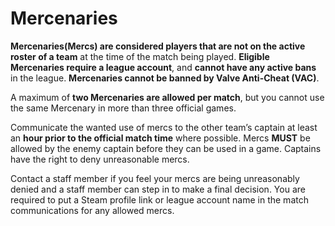 # Mercenaries
**Mercenaries(Mercs) are considered players that are not on the active roster of a team** at the time of the match being played. **Eligible Mercenaries require a league account**, and **cannot have any active bans** in the league. **Mercenaries cannot be banned by Valve Anti-Cheat (VAC)**.

A maximum of **two Mercenaries are allowed per match**, but you cannot use the same Mercenary in more than three official games.

Communicate the wanted use of mercs to the other team’s captain at least an **hour prior to the official match time** where possible. Mercs **MUST** be allowed by the enemy captain before they can be used in a game. Captains have the right to deny unreasonable mercs.

Contact a staff member if you feel your mercs are being unreasonably denied and a staff member can step in to make a final decision.
You are required to put a Steam profile link or league account name in the match communications for any allowed mercs.